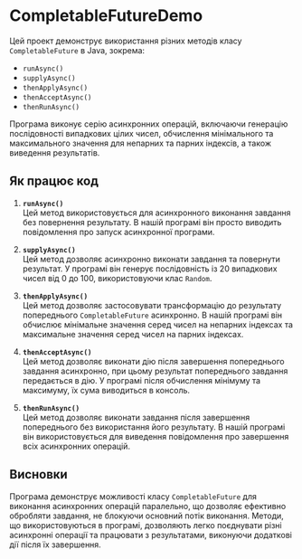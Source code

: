 # CompletableFutureDemo

Цей проект демонструє використання різних методів класу `CompletableFuture` в Java, зокрема:

- `runAsync()`
- `supplyAsync()`
- `thenApplyAsync()`
- `thenAcceptAsync()`
- `thenRunAsync()`

Програма виконує серію асинхронних операцій, включаючи генерацію послідовності випадкових цілих чисел, обчислення мінімального та максимального значення для непарних та парних індексів, а також виведення результатів.

## Як працює код

1. **`runAsync()`**  
   Цей метод використовується для асинхронного виконання завдання без повернення результату. В нашій програмі він просто виводить повідомлення про запуск асинхронної програми.

2. **`supplyAsync()`**  
   Цей метод дозволяє асинхронно виконати завдання та повернути результат. У програмі він генерує послідовність із 20 випадкових чисел від 0 до 100, використовуючи клас `Random`.

3. **`thenApplyAsync()`**  
   Цей метод дозволяє застосовувати трансформацію до результату попереднього `CompletableFuture` асинхронно. В нашій програмі він обчислює мінімальне значення серед чисел на непарних індексах та максимальне значення серед чисел на парних індексах.

4. **`thenAcceptAsync()`**  
   Цей метод дозволяє виконати дію після завершення попереднього завдання асинхронно, при цьому результат попереднього завдання передається в дію. У програмі після обчислення мінімуму та максимуму, їх сума виводиться в консоль.

5. **`thenRunAsync()`**  
   Цей метод дозволяє виконати завдання після завершення попереднього без використання його результату. В нашій програмі він використовується для виведення повідомлення про завершення всіх асинхронних операцій.

## Висновки

Програма демонструє можливості класу `CompletableFuture` для виконання асинхронних операцій паралельно, що дозволяє ефективно обробляти завдання, не блокуючи основний потік виконання. Методи, що використовуються в програмі, дозволяють легко поєднувати різні асинхронні операції та працювати з результатами, виконуючи додаткові дії після їх завершення.
